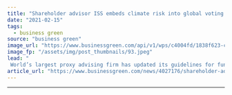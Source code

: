 ```yaml
---
title: "Shareholder advisor ISS embeds climate risk into global voting guidelines"
date: "2021-02-15"
tags: 
  - business green
source: "business green"
image_url: "https://www.businessgreen.com/api/v1/wps/c4004fd/1838f623-cb7e-4c79-92d7-799006cc35c2/10/office-silhouette-meeting-people-185x114.jpeg"
image_fp: "/assets/img/post_thumbnails/93.jpeg"
lead: "
 World’s largest proxy advising firm has updated its guidelines for fund managers to vote against board members who fail to account for climate risk ..."
article_url: "https://www.businessgreen.com/news/4027176/shareholder-advisor-iss-embeds-climate-risk-global-voting-guidelines"
---
```


---
